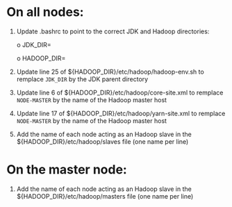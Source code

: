 # On all nodes:

1. Update .bashrc to point to the correct JDK and Hadoop directories:

   o JDK_DIR=<path to your JDK parent directory>
   
   o HADOOP_DIR=<path to your Hadoop parent directory>


2. Update line 25 of ${HADOOP_DIR}/etc/hadoop/hadoop-env.sh to remplace `JDK_DIR` by the JDK parent directory

3. Update line 6 of ${HADOOP_DIR}/etc/hadoop/core-site.xml to remplace `NODE-MASTER` by the name of the Hadoop master host

4. Update line 17 of ${HADOOP_DIR}/etc/hadoop/yarn-site.xml to remplace `NODE-MASTER` by the name of the Hadoop master host

5. Add the name of each node acting as an Hadoop slave in the ${HADOOP_DIR}/etc/hadoop/slaves file (one name per line)

# On the master node:

1. Add the name of each node acting as an Hadoop slave in the ${HADOOP_DIR}/etc/hadoop/masters file (one name per line)
